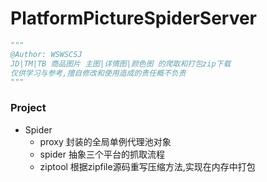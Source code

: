 # PlatformPictureSpiderServer

```python
"""
@Author: WSWSCSJ
JD|TM|TB 商品图片 主图|详情图|颜色图 的爬取和打包zip下载
仅供学习与参考,擅自修改和使用造成的责任概不负责
"""
```
### Project
+ Spider
    + proxy 封装的全局单例代理池对象
    + spider 抽象三个平台的抓取流程
    + ziptool 根据zipfile源码重写压缩方法,实现在内存中打包
